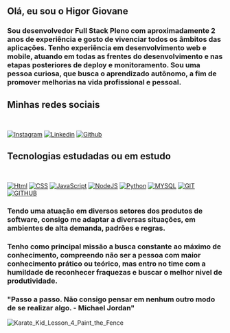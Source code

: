 ## Olá, eu sou o Higor Giovane

### Sou desenvolvedor Full Stack Pleno com aproximadamente 2 anos de experiência e gosto de vivenciar todos os âmbitos das aplicações. Tenho experiência em desenvolvimento web e mobile, atuando em todas as frentes do desenvolvimento e nas etapas posteriores de deploy e monitoramento. Sou uma pessoa curiosa, que busca o aprendizado autônomo, a fim de promover melhorias na vida profissional e pessoal. 

## Minhas redes sociais
<br>

[![Instagram](https://img.shields.io/badge/Instagram-E4405F?style=for-the-badge&logo=instagram&logoColor=white)](https://instagram.com/higor_m.t)
[![Linkedin](https://img.shields.io/badge/LinkedIn-0077B5?style=for-the-badge&logo=linkedin&logoColor=white)](https://www.linkedin.com/in/higor-giovane-mt/)
[![Github](https://img.shields.io/badge/GitHub-100000?style=for-the-badge&logo=github&logoColor=white)](https://github.com/higorgio)

## Tecnologias estudadas ou em estudo
<br>

[![Html](https://img.shields.io/badge/HTML5-E34F26?style=for-the-badge&logo=html5&logoColor=white)](https://developer.mozilla.org/pt-BR/docs/Web/HTML)
[![CSS](https://img.shields.io/badge/CSS3-1572B6?style=for-the-badge&logo=css3&logoColor=white)](https://developer.mozilla.org/pt-BR/docs/Web/CSS)
[![JavaScript](https://img.shields.io/badge/JavaScript-F7DF1E?style=for-the-badge&logo=javascript&logoColor=black)](https://developer.mozilla.org/pt-BR/docs/Web/JavaScript)
[![NodeJS](https://img.shields.io/badge/Node.js-43853D?style=for-the-badge&logo=node.js&logoColor=white)](https://www.freecodecamp.org/portuguese/news/o-que-e-exatamente-o-node-js/)
[![Python](https://img.shields.io/badge/Python-14354C?style=for-the-badge&logo=python&logoColor=white)](https://www.python.org/)
[![MYSQL](https://img.shields.io/badge/MySQL-00000F?style=for-the-badge&logo=mysql&logoColor=white)](https://www.mysql.com/)
[![GIT](https://img.shields.io/badge/GIT-E44C30?style=for-the-badge&logo=git&logoColor=white)](https://git-scm.com/)
[![GITHUB](https://img.shields.io/badge/GitHub-100000?style=for-the-badge&logo=github&logoColor=white)](https://github.com/)


### Tendo uma atuação em diversos setores dos produtos de software, consigo me adaptar a diversas situações, em ambientes de alta demanda, padrões e regras.

### Tenho como principal missão a busca constante ao máximo de conhecimento, compreendo não ser a pessoa com maior conhecimento prático ou teórico, mas entro no time com a humildade de reconhecer fraquezas e buscar o melhor nivel de produtividade. 

### "Passo a passo. Não consigo pensar em nenhum outro modo de se realizar algo. - Michael Jordan" 
  
![Karate_Kid_Lesson_4_Paint_the_Fence](https://github.com/higorxi/higorxi/assets/100055740/410c101d-bf2d-49bb-a8ad-a2818b6b12d4)

